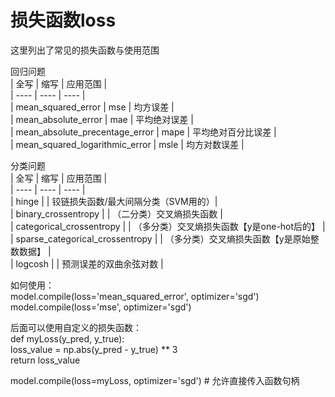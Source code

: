 # 损失函数loss
这里列出了常见的损失函数与使用范围

回归问题  
| 全写 | 缩写 | 应用范围 |  
| ---- | ---- | ---- |  
| mean_squared_error | mse | 均方误差 |  
| mean_absolute_error | mae | 平均绝对误差 |   
| mean_absolute_precentage_error | mape | 平均绝对百分比误差 |  
| mean_squared_logarithmic_error | msle | 均方对数误差 |  


分类问题  
| 全写 | 缩写 | 应用范围 |  
| ---- | ---- | ---- |  
| hinge | | 铰链损失函数/最大间隔分类（SVM用的）|  
| binary_crossentropy | | （二分类）交叉熵损失函数 |  
| categorical_crossentropy | | （多分类）交叉熵损失函数【y是one-hot后的】 |  
| sparse_categorical_crossentropy | | （多分类）交叉熵损失函数【y是原始整数数据】 |  
| logcosh | | 预测误差的双曲余弦对数 |  


如何使用：  
model.compile(loss='mean_squared_error', optimizer='sgd')  
model.compile(loss='mse', optimizer='sgd')  

后面可以使用自定义的损失函数：  
def myLoss(y_pred, y_true):  
          loss_value = np.abs(y_pred - y_true) ** 3  
    return loss_value

model.compile(loss=myLoss, optimizer='sgd') # 允许直接传入函数句柄
